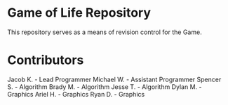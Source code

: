 Game of Life Repository
=======================
This repository serves as a means of revision control for the Game.

Contributors
============

Jacob K. - Lead Programmer
Michael W. - Assistant Programmer
Spencer S. - Algorithm
Brady M. - Algorithm
Jesse T. - Algorithm
Dylan M. - Graphics
Ariel H. - Graphics
Ryan D. - Graphics